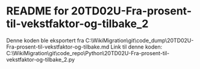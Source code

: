 # README for 20TD02U-Fra-prosent-til-vekstfaktor-og-tilbake_2
Denne koden ble eksportert fra C:\WikiMigration\git\code_dump\20TD02U-Fra-prosent-til-vekstfaktor-og-tilbake.md
Link til denne koden: C:\WikiMigration\git\code_repo\Python\20TD02U-Fra-prosent-til-vekstfaktor-og-tilbake_2.py
